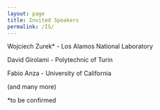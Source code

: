 ```yaml
---
layout: page
title: Invited Speakers
permalink: /IS/
---
```



Wojciech Zurek* - Los Alamos National Laboratory

David Girolami - Polytechnic of Turin

Fabio Anza - University of California

(and many more)






*to be confirmed
